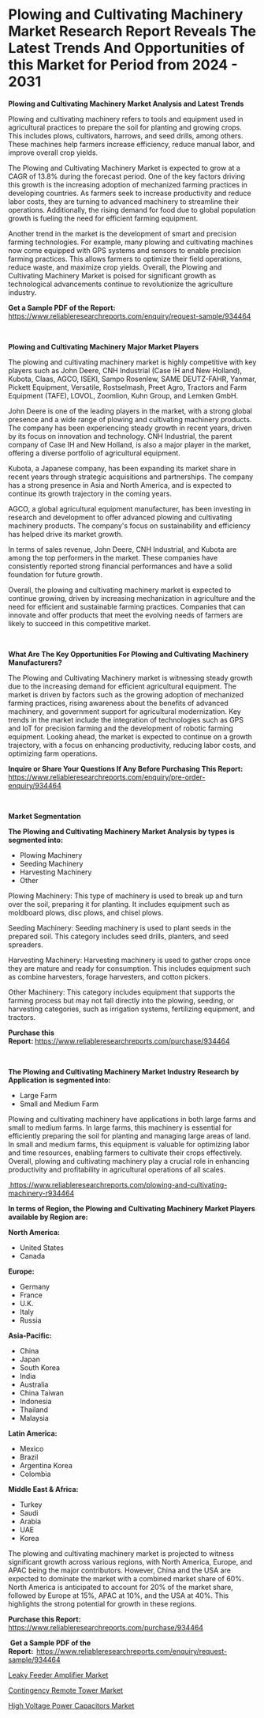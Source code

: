 <p><h1>Plowing and Cultivating Machinery Market Research Report Reveals The Latest Trends And Opportunities of this Market for Period from 2024 - 2031</h1></p><p><strong>Plowing and Cultivating Machinery Market Analysis and Latest Trends</strong></p>
<p><p>Plowing and cultivating machinery refers to tools and equipment used in agricultural practices to prepare the soil for planting and growing crops. This includes plows, cultivators, harrows, and seed drills, among others. These machines help farmers increase efficiency, reduce manual labor, and improve overall crop yields.</p><p>The Plowing and Cultivating Machinery Market is expected to grow at a CAGR of 13.8% during the forecast period. One of the key factors driving this growth is the increasing adoption of mechanized farming practices in developing countries. As farmers seek to increase productivity and reduce labor costs, they are turning to advanced machinery to streamline their operations. Additionally, the rising demand for food due to global population growth is fueling the need for efficient farming equipment.</p><p>Another trend in the market is the development of smart and precision farming technologies. For example, many plowing and cultivating machines now come equipped with GPS systems and sensors to enable precision farming practices. This allows farmers to optimize their field operations, reduce waste, and maximize crop yields. Overall, the Plowing and Cultivating Machinery Market is poised for significant growth as technological advancements continue to revolutionize the agriculture industry.</p></p>
<p><strong>Get a Sample PDF of the Report:&nbsp;</strong> <a href="https://www.reliableresearchreports.com/enquiry/request-sample/934464">https://www.reliableresearchreports.com/enquiry/request-sample/934464</a></p>
<p>&nbsp;</p>
<p><strong>Plowing and Cultivating Machinery Major Market Players</strong></p>
<p><p>The plowing and cultivating machinery market is highly competitive with key players such as John Deere, CNH Industrial (Case IH and New Holland), Kubota, Claas, AGCO, ISEKI, Sampo Rosenlew, SAME DEUTZ-FAHR, Yanmar, Pickett Equipment, Versatile, Rostselmash, Preet Agro, Tractors and Farm Equipment (TAFE), LOVOL, Zoomlion, Kuhn Group, and Lemken GmbH.</p><p>John Deere is one of the leading players in the market, with a strong global presence and a wide range of plowing and cultivating machinery products. The company has been experiencing steady growth in recent years, driven by its focus on innovation and technology. CNH Industrial, the parent company of Case IH and New Holland, is also a major player in the market, offering a diverse portfolio of agricultural equipment.</p><p>Kubota, a Japanese company, has been expanding its market share in recent years through strategic acquisitions and partnerships. The company has a strong presence in Asia and North America, and is expected to continue its growth trajectory in the coming years.</p><p>AGCO, a global agricultural equipment manufacturer, has been investing in research and development to offer advanced plowing and cultivating machinery products. The company's focus on sustainability and efficiency has helped drive its market growth.</p><p>In terms of sales revenue, John Deere, CNH Industrial, and Kubota are among the top performers in the market. These companies have consistently reported strong financial performances and have a solid foundation for future growth.</p><p>Overall, the plowing and cultivating machinery market is expected to continue growing, driven by increasing mechanization in agriculture and the need for efficient and sustainable farming practices. Companies that can innovate and offer products that meet the evolving needs of farmers are likely to succeed in this competitive market.</p></p>
<p>&nbsp;</p>
<p><strong>What Are The Key Opportunities For Plowing and Cultivating Machinery Manufacturers?</strong></p>
<p><p>The Plowing and Cultivating Machinery market is witnessing steady growth due to the increasing demand for efficient agricultural equipment. The market is driven by factors such as the growing adoption of mechanized farming practices, rising awareness about the benefits of advanced machinery, and government support for agricultural modernization. Key trends in the market include the integration of technologies such as GPS and IoT for precision farming and the development of robotic farming equipment. Looking ahead, the market is expected to continue on a growth trajectory, with a focus on enhancing productivity, reducing labor costs, and optimizing farm operations.</p></p>
<p><strong>Inquire or Share Your Questions If Any Before Purchasing This Report:</strong> <a href="https://www.reliableresearchreports.com/enquiry/pre-order-enquiry/934464">https://www.reliableresearchreports.com/enquiry/pre-order-enquiry/934464</a></p>
<p>&nbsp;</p>
<p><strong>Market Segmentation</strong></p>
<p><strong>The Plowing and Cultivating Machinery Market Analysis by types is segmented into:</strong></p>
<p><ul><li>Plowing Machinery</li><li>Seeding Machinery</li><li>Harvesting Machinery</li><li>Other</li></ul></p>
<p><p>Plowing Machinery: This type of machinery is used to break up and turn over the soil, preparing it for planting. It includes equipment such as moldboard plows, disc plows, and chisel plows.</p><p>Seeding Machinery: Seeding machinery is used to plant seeds in the prepared soil. This category includes seed drills, planters, and seed spreaders.</p><p>Harvesting Machinery: Harvesting machinery is used to gather crops once they are mature and ready for consumption. This includes equipment such as combine harvesters, forage harvesters, and cotton pickers.</p><p>Other Machinery: This category includes equipment that supports the farming process but may not fall directly into the plowing, seeding, or harvesting categories, such as irrigation systems, fertilizing equipment, and tractors.</p></p>
<p><strong>Purchase this Report:&nbsp;</strong><a href="https://www.reliableresearchreports.com/purchase/934464">https://www.reliableresearchreports.com/purchase/934464</a></p>
<p>&nbsp;</p>
<p><strong>The Plowing and Cultivating Machinery Market Industry Research by Application is segmented into:</strong></p>
<p><ul><li>Large Farm</li><li>Small and Medium Farm</li></ul></p>
<p><p>Plowing and cultivating machinery have applications in both large farms and small to medium farms. In large farms, this machinery is essential for efficiently preparing the soil for planting and managing large areas of land. In small and medium farms, this equipment is valuable for optimizing labor and time resources, enabling farmers to cultivate their crops effectively. Overall, plowing and cultivating machinery play a crucial role in enhancing productivity and profitability in agricultural operations of all scales.</p></p>
<p><a href="https://www.reliableresearchreports.com/plowing-and-cultivating-machinery-r934464">&nbsp;https://www.reliableresearchreports.com/plowing-and-cultivating-machinery-r934464</a></p>
<p><strong>In terms of Region, the Plowing and Cultivating Machinery Market Players available by Region are:</strong></p>
<p>
    <p> <strong> North America: </strong>
        <ul>
            <li>United States</li>
            <li>Canada</li>
        </ul>
        </p> 
    <p> <strong> Europe: </strong>
        <ul>
            <li>Germany</li>
            <li>France</li>
            <li>U.K.</li>
            <li>Italy</li>
            <li>Russia</li>
        </ul>
        </p> 
    <p> <strong> Asia-Pacific: </strong>
        <ul>
            <li>China</li>
            <li>Japan</li>
            <li>South Korea</li>
            <li>India</li>
            <li>Australia</li>
            <li>China Taiwan</li>
            <li>Indonesia</li>
            <li>Thailand</li>
            <li>Malaysia</li>
        </ul>
        </p> 
    <p> <strong> Latin America: </strong>
        <ul>
            <li>Mexico</li>
            <li>Brazil</li>
            <li>Argentina Korea</li>
            <li>Colombia</li>
        </ul>
        </p> 
    <p> <strong> Middle East & Africa: </strong>
        <ul>
            <li>Turkey</li>
            <li>Saudi</li>
            <li>Arabia</li>
            <li>UAE</li>
            <li>Korea</li>
        </ul>
    </p>
    </p>
<p><p>The plowing and cultivating machinery market is projected to witness significant growth across various regions, with North America, Europe, and APAC being the major contributors. However, China and the USA are expected to dominate the market with a combined market share of 60%. North America is anticipated to account for 20% of the market share, followed by Europe at 15%, APAC at 10%, and the USA at 40%. This highlights the strong potential for growth in these regions.</p></p>
<p><strong>Purchase this Report: </strong><a href="https://www.reliableresearchreports.com/purchase/934464">https://www.reliableresearchreports.com/purchase/934464</a></p>
<p>&nbsp;<strong>Get a Sample PDF of the Report:&nbsp;&nbsp;</strong><a href="https://www.reliableresearchreports.com/enquiry/request-sample/934464">https://www.reliableresearchreports.com/enquiry/request-sample/934464</a></p>
<p><strong></strong></p>
<p><p><a href="https://www.linkedin.com/pulse/leaky-feeder-amplifier-market-size-cagr-trends-2024-2030-wxytc">Leaky Feeder Amplifier Market</a></p><p><a href="https://github.com/RichRobinson5/Market-Research-Report-List-5/blob/main/contingency-remote-tower-market.md">Contingency Remote Tower Market</a></p><p><a href="https://www.linkedin.com/pulse/high-voltage-power-capacitors-market-size-reveals-best-uvhyc">High Voltage Power Capacitors Market</a></p></p>
